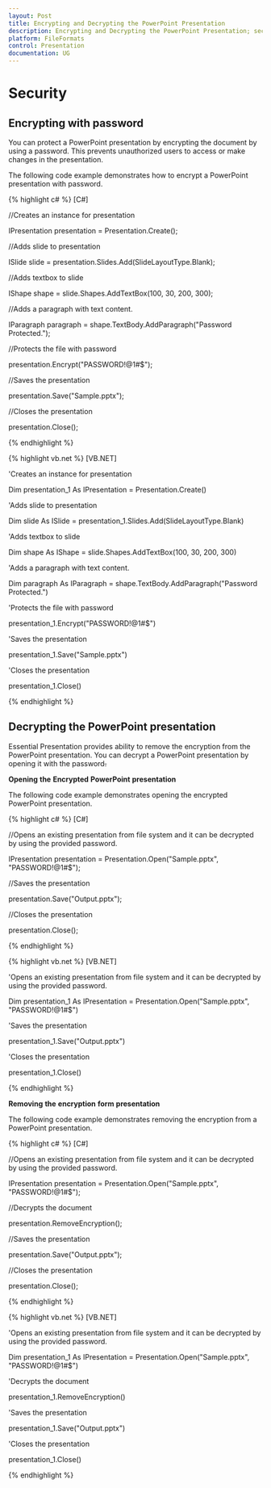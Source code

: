 ```yaml
---
layout: Post
title: Encrypting and Decrypting the PowerPoint Presentation
description: Encrypting and Decrypting the PowerPoint Presentation; security in using presentation
platform: FileFormats
control: Presentation
documentation: UG
---
```

# Security

## Encrypting with password 

You can protect a PowerPoint presentation by encrypting the document by using a password. This prevents unauthorized users to access or make changes in the presentation. 

The following code example demonstrates how to encrypt a PowerPoint presentation with password.

{% highlight c# %}
[C#]

//Creates an instance for presentation

IPresentation presentation = Presentation.Create();

//Adds slide to presentation

ISlide slide = presentation.Slides.Add(SlideLayoutType.Blank);

//Adds textbox to slide

IShape shape = slide.Shapes.AddTextBox(100, 30, 200, 300);

//Adds a paragraph with text content.

IParagraph paragraph = shape.TextBody.AddParagraph("Password Protected.");

//Protects the file with password

presentation.Encrypt("PASSWORD!@1#$");

//Saves the presentation

presentation.Save("Sample.pptx");

//Closes the presentation

presentation.Close();



{% endhighlight %}

{% highlight vb.net %}
[VB.NET]

'Creates an instance for presentation

Dim presentation_1 As IPresentation = Presentation.Create()

'Adds slide to presentation

Dim slide As ISlide = presentation_1.Slides.Add(SlideLayoutType.Blank)

'Adds textbox to slide

Dim shape As IShape = slide.Shapes.AddTextBox(100, 30, 200, 300)

'Adds a paragraph with text content.

Dim paragraph As IParagraph = shape.TextBody.AddParagraph("Password Protected.")

'Protects the file with password

presentation_1.Encrypt("PASSWORD!@1#$")

'Saves the presentation

presentation_1.Save("Sample.pptx")

'Closes the presentation

presentation_1.Close()



{% endhighlight %}

## Decrypting the PowerPoint presentation

Essential Presentation provides ability to remove the encryption from the PowerPoint presentation. You can decrypt a PowerPoint presentation by opening it with the password~~.~~

**Opening** **the** **Encrypted** **PowerPoint** **presentation**

The following code example demonstrates opening the encrypted PowerPoint presentation. 

{% highlight c# %}
[C#]

//Opens an existing presentation from file system and it can be decrypted by using the provided password.

IPresentation presentation = Presentation.Open("Sample.pptx", "PASSWORD!@1#$");

//Saves the presentation

presentation.Save("Output.pptx");

//Closes the presentation

presentation.Close();



{% endhighlight %}

{% highlight vb.net %}
[VB.NET]

'Opens an existing presentation from file system and it can be decrypted by using the provided password.

Dim presentation_1 As IPresentation = Presentation.Open("Sample.pptx", "PASSWORD!@1#$")

'Saves the presentation

presentation_1.Save("Output.pptx")

'Closes the presentation

presentation_1.Close()



{% endhighlight %}

**Removing** **the** **encryption** **form** **presentation**

The following code example demonstrates removing the encryption from a PowerPoint presentation. 

{% highlight c# %}
[C#]

//Opens an existing presentation from file system and it can be decrypted by using the provided password.

IPresentation presentation = Presentation.Open("Sample.pptx", "PASSWORD!@1#$");

//Decrypts the document

presentation.RemoveEncryption();

//Saves the presentation

presentation.Save("Output.pptx");

//Closes the presentation

presentation.Close();



{% endhighlight %}

{% highlight vb.net %}
[VB.NET]

'Opens an existing presentation from file system and it can be decrypted by using the provided password.

Dim presentation_1 As IPresentation = Presentation.Open("Sample.pptx", "PASSWORD!@1#$")

'Decrypts the document

presentation_1.RemoveEncryption()

'Saves the presentation

presentation_1.Save("Output.pptx")

'Closes the presentation

presentation_1.Close()



{% endhighlight %}


